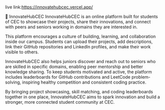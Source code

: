 live link:https://innovatehubcec.vercel.app/

🚀 InnovateHubCEC
InnovateHubCEC is an online platform built for students of CEC to showcase their projects, share their innovations, and connect with peers and seniors working in domains they are interested in.

This platform encourages a culture of building, learning, and collaboration inside our campus. Students can upload their projects, add descriptions, link their GitHub repositories and LinkedIn profiles, and make their work visible to others.

InnovateHubCEC also helps juniors discover and reach out to seniors who are skilled in specific domains, enabling peer mentorship and better knowledge sharing. To keep students motivated and active, the platform includes leaderboards for GitHub contributions and LeetCode problem-solving, inspiring healthy competition and consistent coding practice.

By bringing project showcasing, skill matching, and coding leaderboards together in one place, InnovateHubCEC aims to spark innovation and build a stronger, more connected student community at CEC.

